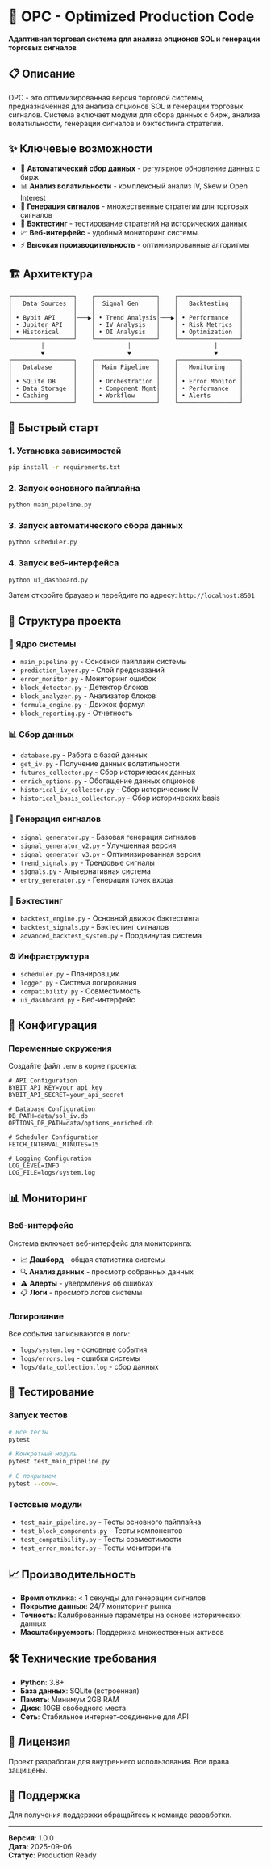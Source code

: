 # 🚀 OPC - Optimized Production Code

**Адаптивная торговая система для анализа опционов SOL и генерации торговых сигналов**

## 📋 Описание

OPC - это оптимизированная версия торговой системы, предназначенная для анализа опционов SOL и генерации торговых сигналов. Система включает модули для сбора данных с бирж, анализа волатильности, генерации сигналов и бэктестинга стратегий.

## ✨ Ключевые возможности

- 🔄 **Автоматический сбор данных** - регулярное обновление данных с бирж
- 📊 **Анализ волатильности** - комплексный анализ IV, Skew и Open Interest
- 🎯 **Генерация сигналов** - множественные стратегии для торговых сигналов
- 🔬 **Бэктестинг** - тестирование стратегий на исторических данных
- 📈 **Веб-интерфейс** - удобный мониторинг системы
- ⚡ **Высокая производительность** - оптимизированные алгоритмы

## 🏗️ Архитектура

```
┌─────────────────┐    ┌─────────────────┐    ┌─────────────────┐
│   Data Sources  │    │  Signal Gen     │    │   Backtesting   │
│                 │    │                 │    │                 │
│ • Bybit API     │───▶│ • Trend Analysis│───▶│ • Performance   │
│ • Jupiter API   │    │ • IV Analysis   │    │ • Risk Metrics  │
│ • Historical    │    │ • OI Analysis   │    │ • Optimization  │
└─────────────────┘    └─────────────────┘    └─────────────────┘
         │                       │                       │
         ▼                       ▼                       ▼
┌─────────────────┐    ┌─────────────────┐    ┌─────────────────┐
│   Database      │    │  Main Pipeline  │    │   Monitoring    │
│                 │    │                 │    │                 │
│ • SQLite DB     │    │ • Orchestration │    │ • Error Monitor │
│ • Data Storage  │    │ • Component Mgmt│    │ • Performance   │
│ • Caching       │    │ • Workflow      │    │ • Alerts        │
└─────────────────┘    └─────────────────┘    └─────────────────┘
```

## 🚀 Быстрый старт

### 1. Установка зависимостей

```bash
pip install -r requirements.txt
```

### 2. Запуск основного пайплайна

```bash
python main_pipeline.py
```

### 3. Запуск автоматического сбора данных

```bash
python scheduler.py
```

### 4. Запуск веб-интерфейса

```bash
python ui_dashboard.py
```

Затем откройте браузер и перейдите по адресу: `http://localhost:8501`

## 📁 Структура проекта

### 🔧 Ядро системы
- `main_pipeline.py` - Основной пайплайн системы
- `prediction_layer.py` - Слой предсказаний
- `error_monitor.py` - Мониторинг ошибок
- `block_detector.py` - Детектор блоков
- `block_analyzer.py` - Анализатор блоков
- `formula_engine.py` - Движок формул
- `block_reporting.py` - Отчетность

### 📊 Сбор данных
- `database.py` - Работа с базой данных
- `get_iv.py` - Получение данных волатильности
- `futures_collector.py` - Сбор исторических данных
- `enrich_options.py` - Обогащение данных опционов
- `historical_iv_collector.py` - Сбор исторических IV
- `historical_basis_collector.py` - Сбор исторических basis

### 🎯 Генерация сигналов
- `signal_generator.py` - Базовая генерация сигналов
- `signal_generator_v2.py` - Улучшенная версия
- `signal_generator_v3.py` - Оптимизированная версия
- `trend_signals.py` - Трендовые сигналы
- `signals.py` - Альтернативная система
- `entry_generator.py` - Генерация точек входа

### 🔬 Бэктестинг
- `backtest_engine.py` - Основной движок бэктестинга
- `backtest_signals.py` - Бэктестинг сигналов
- `advanced_backtest_system.py` - Продвинутая система

### ⚙️ Инфраструктура
- `scheduler.py` - Планировщик
- `logger.py` - Система логирования
- `compatibility.py` - Совместимость
- `ui_dashboard.py` - Веб-интерфейс

## 🔧 Конфигурация

### Переменные окружения

Создайте файл `.env` в корне проекта:

```env
# API Configuration
BYBIT_API_KEY=your_api_key
BYBIT_API_SECRET=your_api_secret

# Database Configuration
DB_PATH=data/sol_iv.db
OPTIONS_DB_PATH=data/options_enriched.db

# Scheduler Configuration
FETCH_INTERVAL_MINUTES=15

# Logging Configuration
LOG_LEVEL=INFO
LOG_FILE=logs/system.log
```

## 📊 Мониторинг

### Веб-интерфейс

Система включает веб-интерфейс для мониторинга:

- 📈 **Дашборд** - общая статистика системы
- 🔍 **Анализ данных** - просмотр собранных данных
- ⚠️ **Алерты** - уведомления об ошибках
- 📋 **Логи** - просмотр логов системы

### Логирование

Все события записываются в логи:
- `logs/system.log` - основные события
- `logs/errors.log` - ошибки системы
- `logs/data_collection.log` - сбор данных

## 🧪 Тестирование

### Запуск тестов

```bash
# Все тесты
pytest

# Конкретный модуль
pytest test_main_pipeline.py

# С покрытием
pytest --cov=.
```

### Тестовые модули

- `test_main_pipeline.py` - Тесты основного пайплайна
- `test_block_components.py` - Тесты компонентов
- `test_compatibility.py` - Тесты совместимости
- `test_error_monitor.py` - Тесты мониторинга

## 📈 Производительность

- **Время отклика**: < 1 секунды для генерации сигналов
- **Покрытие данных**: 24/7 мониторинг рынка
- **Точность**: Калиброванные параметры на основе исторических данных
- **Масштабируемость**: Поддержка множественных активов

## 🛠️ Технические требования

- **Python**: 3.8+
- **База данных**: SQLite (встроенная)
- **Память**: Минимум 2GB RAM
- **Диск**: 10GB свободного места
- **Сеть**: Стабильное интернет-соединение для API

## 📝 Лицензия

Проект разработан для внутреннего использования. Все права защищены.

## 🤝 Поддержка

Для получения поддержки обращайтесь к команде разработки.

---

**Версия**: 1.0.0  
**Дата**: 2025-09-06  
**Статус**: Production Ready
